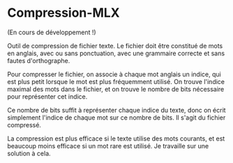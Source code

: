 # Compression-MLX

(En cours de développement !)

Outil de compression de fichier texte. Le fichier doit être constitué de mots en anglais, avec ou sans ponctuation, avec une grammaire correcte et sans fautes d'orthographe.

Pour compresser le fichier, on associe à chaque mot anglais un indice, qui est plus petit lorsque le mot est plus fréquemment utilisé. On trouve l'indice maximal des mots dans le fichier, et on trouve le nombre de bits nécessaire pour représenter cet indice.

Ce nombre de bits suffit à représenter chaque indice du texte, donc on écrit simplement l'indice de chaque mot sur ce nombre de bits. Il s'agit du fichier compressé.

La compression est plus efficace si le texte utilise des mots courants, et est beaucoup moins efficace si un mot rare est utilisé. Je travaille sur une solution à cela.
